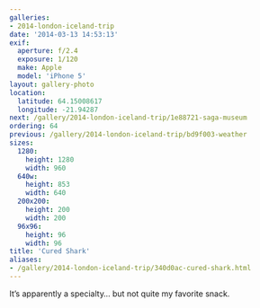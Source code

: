```yaml
---
galleries:
- 2014-london-iceland-trip
date: '2014-03-13 14:53:13'
exif:
  aperture: f/2.4
  exposure: 1/120
  make: Apple
  model: 'iPhone 5'
layout: gallery-photo
location:
  latitude: 64.15008617
  longitude: -21.94287
next: /gallery/2014-london-iceland-trip/1e88721-saga-museum
ordering: 64
previous: /gallery/2014-london-iceland-trip/bd9f003-weather
sizes:
  1280:
    height: 1280
    width: 960
  640w:
    height: 853
    width: 640
  200x200:
    height: 200
    width: 200
  96x96:
    height: 96
    width: 96
title: 'Cured Shark'
aliases:
- /gallery/2014-london-iceland-trip/340d0ac-cured-shark.html
---
```


It’s apparently a specialty… but not quite my favorite snack.
